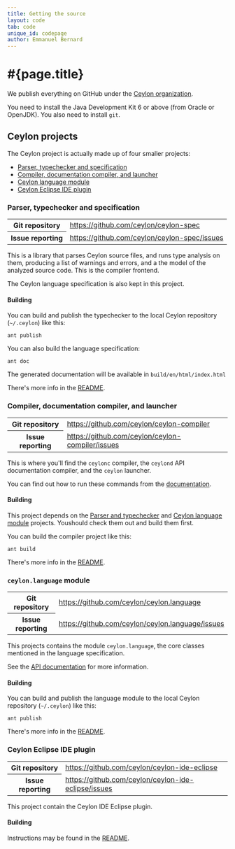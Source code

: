 ```yaml
---
title: Getting the source
layout: code
tab: code
unique_id: codepage
author: Emmanuel Bernard
---
```

# #{page.title}

We publish everything on GitHub under the [Ceylon organization](https://github.com/ceylon).

You need to install the Java Development Kit 6 or above (from Oracle or OpenJDK). 
You also need to install `git`.

## Ceylon projects

The Ceylon project is actually made up of four smaller projects:

- [Parser, typechecker and specification](#parser_typechecker_and_specification)
- [Compiler, documentation compiler, and launcher](#compiler_documentation_generator_and_runner)
- [Ceylon language module](#ceylonlanguage_module)
- [Ceylon Eclipse IDE plugin](#ceylon_eclipse_ide_plugin)

### Parser, typechecker and specification

<table>
 <tr><th>Git repository</th><td><a href="https://github.com/ceylon/ceylon-spec">https://github.com/ceylon/ceylon-spec</a></td></tr>
 <tr><th>Issue reporting</th><td><a href="https://github.com/ceylon/ceylon-spec/issues">https://github.com/ceylon/ceylon-spec/issues</a></td></tr>
</table>

This is a library that parses Ceylon source files, and runs type analysis on them, 
producing a list of warnings and errors, and a the model of the analyzed source
code. This is the compiler frontend.

The Ceylon language specification is also kept in this project.

#### Building

You can build and publish the typechecker to the local Ceylon repository (`~/.ceylon`) 
like this:

<!-- lang: bash -->
    ant publish

You can also build the language specification:

<!-- lang: bash -->
    ant doc

The generated documentation will be available in `build/en/html/index.html`

There's more info in the [README](https://github.com/ceylon/ceylon-spec/blob/master/README.md).

### Compiler, documentation compiler, and launcher

<table>
 <tr><th>Git repository</th><td><a href="https://github.com/ceylon/ceylon-compiler">https://github.com/ceylon/ceylon-compiler</a></td></tr>
 <tr><th>Issue reporting</th><td><a href="https://github.com/ceylon/ceylon-compiler/issues">https://github.com/ceylon/ceylon-compiler/issues</a></td></tr>
</table>

This is where you'll find the `ceylonc` compiler, the `ceylond` API documentation compiler, 
and the `ceylon` launcher.

You can find out how to run these commands from the [documentation](/documentation/spec/modulesandtools.html#tools).

#### Building

This project depends on the [Parser and typechecker](#parser_typechecker_and_specification) 
and [Ceylon language module](#ceylonlanguage_module) projects. Youshould check them out and 
build them first.

You can build the compiler project like this:

<!-- lang: bash -->
    ant build

There's more info in the [README](https://github.com/ceylon/ceylon-compiler/blob/master/README.md).

### `ceylon.language` module

<table>
 <tr><th>Git repository</th><td><a href="https://github.com/ceylon/ceylon.language">https://github.com/ceylon/ceylon.language</a></td></tr>
 <tr><th>Issue reporting</th><td><a href="https://github.com/ceylon/ceylon.language/issues">https://github.com/ceylon/ceylon.language/issues</a></td></tr>
</table>

This projects contains the module `ceylon.language`, the core classes 
mentioned in the language specification.

See the [API documentation](#{site.urls.apidoc}/) for more information.

#### Building

You can build and publish the language module to the local Ceylon repository 
(`~/.ceylon`) like this:

<!-- lang: bash -->
    ant publish

There's more info in the [README](https://github.com/ceylon/ceylon.language/blob/master/README.md).

### Ceylon Eclipse IDE plugin

<table>
 <tr><th>Git repository</th><td><a href="https://github.com/ceylon/ceylon-ide-eclipse">https://github.com/ceylon/ceylon-ide-eclipse</a></td></tr>
 <tr><th>Issue reporting</th><td><a href="https://github.com/ceylon/ceylon-ide-eclipse/issues">https://github.com/ceylon/ceylon-ide-eclipse/issues</a></td></tr>
</table>

This project contain the Ceylon IDE Eclipse plugin.

#### Building

Instructions may be found in the
[README](https://github.com/ceylon/ceylon-ide-eclipse/blob/master/README.md).
